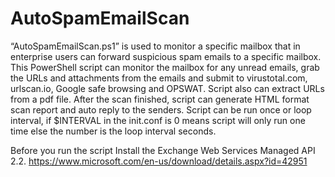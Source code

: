 # AutoSpamEmailScan
“AutoSpamEmailScan.ps1” is used to monitor a specific mailbox that in enterprise users can forward suspicious spam emails to a specific mailbox. 
This PowerShell script can monitor the mailbox for any unread emails, grab the URLs and attachments from the emails and submit to virustotal.com, urlscan.io, Google safe browsing and OPSWAT. Script also can extract URLs from a pdf file. 
After the scan finished, script can generate HTML format scan report and auto reply to the senders.
Script can be run once or loop interval, if $INTERVAL in the init.conf is 0 means script will only run one time else the number is the loop interval seconds.

Before you run the script Install the Exchange Web Services Managed API 2.2. 
https://www.microsoft.com/en-us/download/details.aspx?id=42951
